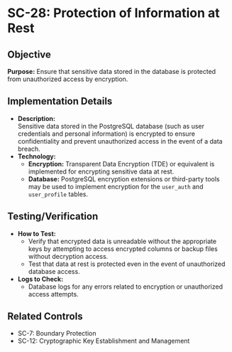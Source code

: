 # SC-28: Protection of Information at Rest

## Objective
**Purpose:** Ensure that sensitive data stored in the database is protected from unauthorized access by encryption.

## Implementation Details
- **Description:**  
  Sensitive data stored in the PostgreSQL database (such as user credentials and personal information) is encrypted to ensure confidentiality and prevent unauthorized access in the event of a data breach.  
- **Technology:**  
  - **Encryption:** Transparent Data Encryption (TDE) or equivalent is implemented for encrypting sensitive data at rest.  
  - **Database:** PostgreSQL encryption extensions or third-party tools may be used to implement encryption for the `user_auth` and `user_profile` tables.

## Testing/Verification
- **How to Test:**  
  - Verify that encrypted data is unreadable without the appropriate keys by attempting to access encrypted columns or backup files without decryption access.  
  - Test that data at rest is protected even in the event of unauthorized database access.
- **Logs to Check:**  
  - Database logs for any errors related to encryption or unauthorized access attempts.

## Related Controls
- SC-7: Boundary Protection  
- SC-12: Cryptographic Key Establishment and Management
